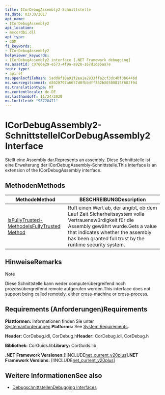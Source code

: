```yaml
---
title: ICorDebugAssembly2-Schnittstelle
ms.date: 03/30/2017
api_name:
- ICorDebugAssembly2
api_location:
- mscordbi.dll
api_type:
- COM
f1_keywords:
- ICorDebugAssembly2
helpviewer_keywords:
- ICorDebugAssembly2 interface [.NET Framework debugging]
ms.assetid: c0766e29-e573-4f9a-a928-167d1de5aa7e
topic_type:
- apiref
ms.openlocfilehash: 5add8f18a91f2ea1a2833ffa2cf3dc4bf3b644bd
ms.sourcegitcommit: d8020797a6657d0fbbdff362b80300815f682f94
ms.translationtype: MT
ms.contentlocale: de-DE
ms.lasthandoff: 11/24/2020
ms.locfileid: "95728471"
---
```

# <a name="icordebugassembly2-interface"></a><span data-ttu-id="83093-102">ICorDebugAssembly2-Schnittstelle</span><span class="sxs-lookup"><span data-stu-id="83093-102">ICorDebugAssembly2 Interface</span></span>

<span data-ttu-id="83093-103">Stellt eine Assembly dar.</span><span class="sxs-lookup"><span data-stu-id="83093-103">Represents an assembly.</span></span> <span data-ttu-id="83093-104">Diese Schnittstelle ist eine Erweiterung der ICorDebugAssembly-Schnittstelle.</span><span class="sxs-lookup"><span data-stu-id="83093-104">This interface is an extension of the ICorDebugAssembly interface.</span></span>  
  
## <a name="methods"></a><span data-ttu-id="83093-105">Methoden</span><span class="sxs-lookup"><span data-stu-id="83093-105">Methods</span></span>  
  
|<span data-ttu-id="83093-106">Methode</span><span class="sxs-lookup"><span data-stu-id="83093-106">Method</span></span>|<span data-ttu-id="83093-107">BESCHREIBUNG</span><span class="sxs-lookup"><span data-stu-id="83093-107">Description</span></span>|  
|------------|-----------------|  
|[<span data-ttu-id="83093-108">IsFullyTrusted-Methode</span><span class="sxs-lookup"><span data-stu-id="83093-108">IsFullyTrusted Method</span></span>](icordebugassembly2-isfullytrusted-method.md)|<span data-ttu-id="83093-109">Ruft einen Wert ab, der angibt, ob dem Lauf Zeit Sicherheitssystem volle Vertrauenswürdigkeit für die Assembly gewährt wurde.</span><span class="sxs-lookup"><span data-stu-id="83093-109">Gets a value that indicates whether the assembly has been granted full trust by the runtime security system.</span></span>|  
  
## <a name="remarks"></a><span data-ttu-id="83093-110">Hinweise</span><span class="sxs-lookup"><span data-stu-id="83093-110">Remarks</span></span>  
  
> [!NOTE]
> <span data-ttu-id="83093-111">Diese Schnittstelle kann weder computerübergreifend noch prozessübergreifend remote aufgerufen werden.</span><span class="sxs-lookup"><span data-stu-id="83093-111">This interface does not support being called remotely, either cross-machine or cross-process.</span></span>  
  
## <a name="requirements"></a><span data-ttu-id="83093-112">Requirements (Anforderungen)</span><span class="sxs-lookup"><span data-stu-id="83093-112">Requirements</span></span>  

 <span data-ttu-id="83093-113">**Plattformen:** Informationen finden Sie unter [Systemanforderungen](../../get-started/system-requirements.md).</span><span class="sxs-lookup"><span data-stu-id="83093-113">**Platforms:** See [System Requirements](../../get-started/system-requirements.md).</span></span>  
  
 <span data-ttu-id="83093-114">**Header:** CorDebug.idl, CorDebug.h</span><span class="sxs-lookup"><span data-stu-id="83093-114">**Header:** CorDebug.idl, CorDebug.h</span></span>  
  
 <span data-ttu-id="83093-115">**Bibliothek:** CorGuids.lib</span><span class="sxs-lookup"><span data-stu-id="83093-115">**Library:** CorGuids.lib</span></span>  
  
 <span data-ttu-id="83093-116">**.NET Framework Versionen:**[!INCLUDE[net_current_v20plus](../../../../includes/net-current-v20plus-md.md)]</span><span class="sxs-lookup"><span data-stu-id="83093-116">**.NET Framework Versions:** [!INCLUDE[net_current_v20plus](../../../../includes/net-current-v20plus-md.md)]</span></span>  
  
## <a name="see-also"></a><span data-ttu-id="83093-117">Weitere Informationen</span><span class="sxs-lookup"><span data-stu-id="83093-117">See also</span></span>

- [<span data-ttu-id="83093-118">Debugschnittstellen</span><span class="sxs-lookup"><span data-stu-id="83093-118">Debugging Interfaces</span></span>](debugging-interfaces.md)
